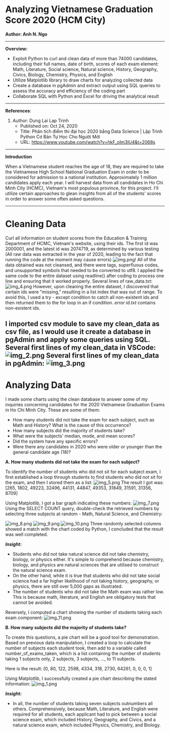 # Analyzing Vietnamese Graduation Score 2020 (HCM City)

**Author: Anh N. Ngo**

---
**Overview:**
- Exploit Python to curl and clean data of more than 74000 candidates, including their full names, date of birth, scores of each exam element: Math, Literature, Social science, Natural science, History, Geography, Civics, Biology, Chemistry, Physics, and English
- Utilize Matplotlib library to draw charts for analyzing collected data
- Create a database in pgAdmin and extract output using SQL queries to assess the accuracy and efficiency of the coding part
- Collaborate SQL with Python and Excel for driving the analytical result
---
**References**:
1. Author: Dung Lai Lap Trinh
   - Published on: Oct 24, 2020
   - Title: Phân tích điểm thi đại học 2020 bằng Data Science | Lập Trình Python Cơ Bản Tự Học Cho Người Mới
   - URL: https://www.youtube.com/watch?v=hkF_oIm3lU4&t=2068s
---
**Introduction**

When a Vietnamese student reaches the age of 18, they are required to take the Vietnamese High School National Graduation Exam in order to be considered for admission to a national institution. Approximately 1 million candidates apply each year. I will harvest data from all candidates in Ho Chi Minh City (HCMC), Vietnam's most populous province, for this project. I'll utilize certain approaches to glean insights from all of the students' scores in order to answer some often asked questions.

---
# Cleaning Data
Curl all information on student scores from the Education & Training Department of HCMC, Vietnam's website, using their ids.
The first id was 2000001, and the latest id was 2074719, as determined by various testing (All raw data was extracted in the year of 2020, leading to the fact that running the code at the moment may cause errors)
![img.png](Images/img.png)!
All of the data obtained was not cleansed, and there were tags, superfluous codes, and unsupported symbols that needed to be converted to utf8.
I applied the same code to the entire dataset using readline() after coding to process one line and ensuring that it worked properly. Several lines of raw_data.txt:
![img_4.png](Images/img_4.png)
However, upon cleaning the entire dataset, I discovered that certain ids were "missing," resulting in a list index that was out of range. To avoid this, I used a try - except condition to catch all non-existent ids and then returned them to the for loop in an if condition. *error id.txt* contains non-existent ids.

I imported csv module to save my clean_data as csv file, as I would use it create a database in pgAdmin and apply some queries using SQL.
Several first lines of my clean_data in VSCode:
![img_2.png](Images/img_2.png)
Several first lines of my clean_data in pgAdmin:
![img_3.png](Images/img_3.png)
---
# Analyzing Data
I made some charts using the clean database to answer some of my inquiries concerning candidates for the 2020 Vietnamese Graduation Exams in Ho Chi Minh City. These are some of them:
- How many students did not take the exam for each subject, such as Math and History? What is the cause of this occurrence?
- How many subjects did the majority of students take?
- What were the subjects' median, mode, and mean scores?
- Did the system have any specific errors?
- Were there any candidates in 2020 who were older or younger than the general candidate age (18)?

**A. How many students did not take the exam for each subject?**

To identify the number of students who did not sit for each subject exam, I first established a loop through students to find students who did not sit for the exam, and then I stored them as a list:
![img_5.png](Images/img_5.png)
The result I got was:
[265, 1802, 49223, 32496, 44131, 44847, 49353, 31849, 31591, 31356, 8709]

Using Matplotlib, I got a bar graph indicating these numbers:
![img_7.png](Images/img_7.png)
Using the SELECT COUNT query, double-check the retrieved numbers by selecting three subjects at random - Math, Natural Science, and Chemistry:

![img_8.png](Images/img_8.png)
![img_9.png](Images/img_9.png)
![img_10.png](Images/img_10.png)
Three randomly selected columns showed a match with the chart coded by Python, I concluded that the result was well completed.

***Insight:***
- Students who did not take natural science did not take chemistry, biology, or physics either. It's simple to comprehend because chemistry, biology, and physics are natural sciences that are utilised to construct the natural science exam.
- On the other hand, while it is true that students who did not take social science had a far higher likelihood of not taking history, geography, or physics, there are still over 5,000 gaps as illustrated.
- The number of students who did not take the Math exam was rather low. This is because math, literature, and English are obligatory tests that cannot be avoided.

Reversely, I computed a chart showing the number of students taking each exam component:
![img_11.png](Images/img_11.png)

**B. How many subjects did the majority of students take?**

To create this questions, a pie chart will be a good tool for demonstration. Based on previous data manipulation, I created a loop to calculate the number of subjects each student took, then add to a variable called number_of_exams_taken, which is a list containing the number of students taking 1 subjects only, 2 subjects, 3 subjects, ..., to 11 subjects.

Here is the result: [0, 80, 122, 2598, 4334, 318, 2730, 64261, 0, 0, 0, 1]

Using Matplotlib, I successfully created a pie chart describing the stated information:
![img_1.png](Images/img_12.png)

***Insight:***
- In all, the number of students taking seven subjects outnumbers all others. Comprehensively, because Math, Literature, and English were required for all students, each applicant had to pick between a social science exam, which included History, Geography, and Civics, and a natural science exam, which included Physics, Chemistry, and Biology.